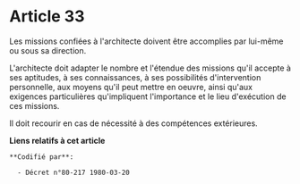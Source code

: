 # Article 33

Les missions confiées à l'architecte doivent être accomplies par lui-même ou sous sa direction.

L'architecte doit adapter le nombre et l'étendue des missions qu'il accepte à ses aptitudes, à ses connaissances, à ses
possibilités d'intervention personnelle, aux moyens qu'il peut mettre en oeuvre, ainsi qu'aux exigences particulières
qu'impliquent l'importance et le lieu d'exécution de ces missions.

Il doit recourir en cas de nécessité à des compétences extérieures.

**Liens relatifs à cet article**

	**Codifié par**:

	  - Décret n°80-217 1980-03-20
